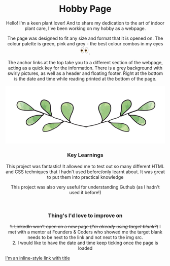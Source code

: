 <h1 align = "center">Hobby Page</h1> 


<p align = "center">Hello! I'm a keen plant lover! And to share my dedication to the art of indoor plant care, I've been working on my hobby as a webpage. </p>

<p align = "center">The page was designed to fit any size and format that it is opened on. The colour palette is green, pink and grey - the best colour combos in my eyes <img src="picture/eyes_1f440.png" width="25" height="25">.</p>

<p align = "center">The anchor links at the top take you to a different section of the webpage, acting as a quick key for the information. There is a grey background with swirly pictures, as well as a header and floating footer. Right at the bottom is the date and time while reading printed at the bottom of the page.</p>

<p align = "center"><img src="picture/divide.png" width="600"></p>

<h3 align = "center"><b>Key Learnings</h3></b>
<p align = "center">This project was fantastic! It allowed me to test out so many different HTML and CSS techniques that I hadn't used before/only learnt about. It was great to put them into practical knowledge</p>

<p align = "center">This project was also very useful for understanding Guthub (as I hadn't used it before!)</p><br>

<h3 align = "center"><b>Thing's I'd love to improve on</h3></b>
<p align = "center"><del> 1. LinkedIn won't open on a new page (<em>I'm already using target blank?</em>)</del> I met with a mentor at Founders & Coders who showed me the target blank needs to be next to the link and not next to the img src. <br>
2. I would like to have the date and time keep ticking once the page is loaded</p>


[I'm an inline-style link with title](https://www.google.com "Google's Homepage")

